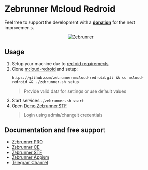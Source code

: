 # Zebrunner Mcloud Redroid

Feel free to support the development with a [**donation**](https://www.paypal.com/donate?hosted_button_id=JLQ4U468TWQPS) for the next improvements.

<p align="center">
  <a href="https://zebrunner.com/"><img alt="Zebrunner" src="https://github.com/zebrunner/zebrunner/raw/master/docs/img/zebrunner_intro.png"></a>
</p>

## Usage
1. Setup your machine due to [redroid requirements](https://github.com/remote-android/redroid-doc) 
2. Clone [mcloud-redroid](https://github.com/zebrunner/mcloud-redroid) and setup:
   ```
   https://github.com/zebrunner/mcloud-redroid.git && cd mcloud-redroid && ./zebrunner.sh setup
   ```
   > Provide valid data for settings or use default values
3. Start services `./zebrunner.sh start`
4. Open [Demo Zebrunner STF](https://demo.zebrunner.farm/stf)
   > Login using admin/changeit credentials

## Documentation and free support
* [Zebrunner PRO](https://zebrunner.com)
* [Zebrunner CE](https://zebrunner.github.io/community-edition)
* [Zebrunner STF](https://github.com/zebrunner/stf)
* [Zebrunner Appium](https://github.com/zebrunner/appium)
* [Telegram Channel](https://t.me/zebrunner)
